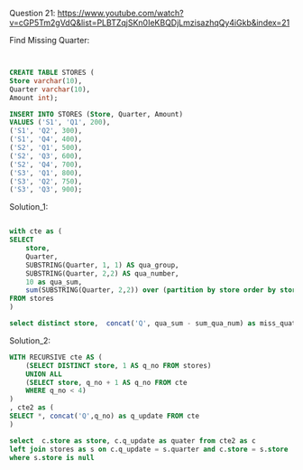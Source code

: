Question 21:
https://www.youtube.com/watch?v=cGP5Tm2gVdQ&list=PLBTZqjSKn0IeKBQDjLmzisazhqQy4iGkb&index=21

Find Missing Quarter:

```sql


CREATE TABLE STORES (
Store varchar(10),
Quarter varchar(10),
Amount int);

INSERT INTO STORES (Store, Quarter, Amount)
VALUES ('S1', 'Q1', 200),
('S1', 'Q2', 300),
('S1', 'Q4', 400),
('S2', 'Q1', 500),
('S2', 'Q3', 600),
('S2', 'Q4', 700),
('S3', 'Q1', 800),
('S3', 'Q2', 750),
('S3', 'Q3', 900);
```

Solution_1:

```sql

with cte as (
SELECT 
    store,
    Quarter,
    SUBSTRING(Quarter, 1, 1) AS qua_group,
    SUBSTRING(Quarter, 2,2) AS qua_number,
    10 as qua_sum,
    sum(SUBSTRING(Quarter, 2,2)) over (partition by store order by store) as sum_qua_num
FROM stores
)

select distinct store,  concat('Q', qua_sum - sum_qua_num) as miss_quater from cte
```

Solution_2:


```sql
WITH RECURSIVE cte AS (
    (SELECT DISTINCT store, 1 AS q_no FROM stores)
    UNION ALL
    (SELECT store, q_no + 1 AS q_no FROM cte
    WHERE q_no < 4)
)
, cte2 as (
SELECT *, concat('Q',q_no) as q_update FROM cte
)

select  c.store as store, c.q_update as quater from cte2 as c
left join stores as s on c.q_update = s.quarter and c.store = s.store
where s.store is null











```